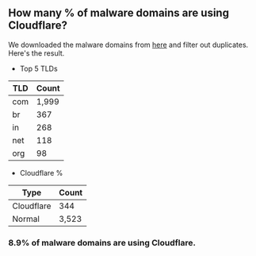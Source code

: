 ## How many % of malware domains are using Cloudflare?


We downloaded the malware domains from [here](https://urlhaus.abuse.ch) and filter out duplicates.
Here's the result.


[//]: # (start replacement)


- Top 5 TLDs

| TLD | Count |
| --- | --- |
| com | 1,999 |
| br | 367 |
| in | 268 |
| net | 118 |
| org | 98 |


- Cloudflare %

| Type | Count |
| --- | --- |
| Cloudflare | 344 |
| Normal | 3,523 |


### 8.9% of malware domains are using Cloudflare.